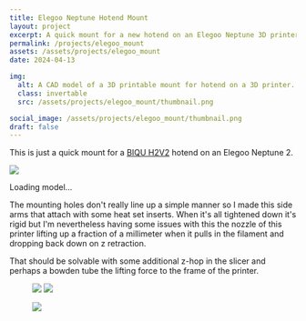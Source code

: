 ```yaml
---
title: Elegoo Neptune Hotend Mount
layout: project
excerpt: A quick mount for a new hotend on an Elegoo Neptune 3D printer.
permalink: /projects/elegoo_mount
assets: /assets/projects/elegoo_mount
date: 2024-04-13

img:
  alt: A CAD model of a 3D printable mount for hotend on a 3D printer.
  class: invertable
  src: /assets/projects/elegoo_mount/thumbnail.png

social_image: /assets/projects/elegoo_mount/thumbnail.png
draft: false
---
```


This is just a quick mount for a [BIQU H2V2](https://biqu.equipment/products/biqu-h2-v2-0-extruder) hotend on an Elegoo Neptune 2.

<outline-model-viewer model = "{{page.assets}}/assembly/assembly.glb" camera='{"type":"perspective","fov":30,"near":10,"far":10000,"position":[364.9,307.2,459.7],"rotation":[-0.5891,0.5833,0.3527],"zoom":250,"target":[0,0,0]}' materials=flat ambient-light=2 directional-light=6>
    <img class="outline-model-poster no-wc" src = "{{page.assets}}/thumbnail.svg">
    <p class="has-wc">Loading model...</p>
</outline-model-viewer>

The mounting holes don't really line up a simple manner so I made this side arms that attach with some heat set inserts. When it's all tightened down it's rigid but I'm nevertheless having some issues with this the nozzle of this printer lifting up a fraction of a millimeter when it pulls in the filament and dropping back down on z retraction.

That should be solvable with some additional z-hop in the slicer and perhaps a bowden tube the lifting force to the frame of the printer.

<figure class="two-wide">
    <img src="{{ page.assets }}/hotend_side.png">
    <img src="{{ page.assets }}/hotend_front.png">
</figure>

<figure>
    <img src="{{ page.assets }}/side_shot.jpg">
</figure>
